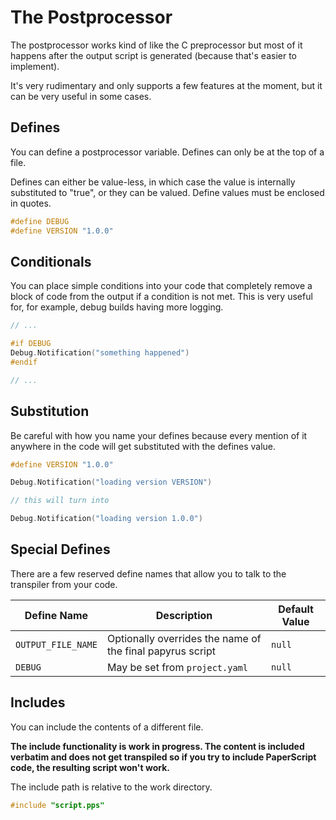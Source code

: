# The Postprocessor

The postprocessor works kind of like the C preprocessor but most
of it happens after the output script is generated (because that's
easier to implement).

It's very rudimentary and only supports a few features at the moment,
but it can be very useful in some cases.

## Defines

You can define a postprocessor variable. Defines can only be at the
top of a file.

Defines can either be value-less, in which case the value is internally
substituted to "true", or they can be valued. Define values must be
enclosed in quotes.

```c
#define DEBUG
#define VERSION "1.0.0"
```

## Conditionals

You can place simple conditions into your code that completely remove
a block of code from the output if a condition is not met. This is
very useful for, for example, debug builds having more logging.

```c
// ...

#if DEBUG
Debug.Notification("something happened")
#endif

// ...
```

## Substitution

Be careful with how you name your defines because every mention of
it anywhere in the code will get substituted with the defines value.

```c
#define VERSION "1.0.0"

Debug.Notification("loading version VERSION")

// this will turn into

Debug.Notification("loading version 1.0.0")
```

## Special Defines

There are a few reserved define names that allow you to talk to the
transpiler from your code.

| Define Name        | Description                                               | Default Value |
|--------------------|-----------------------------------------------------------|---------------|
| `OUTPUT_FILE_NAME` | Optionally overrides the name of the final papyrus script | `null`        |
| `DEBUG`            | May be set from `project.yaml`                            | `null`        |

## Includes

You can include the contents of a different file.

**The include functionality is work in progress. The content is included verbatim and does
not get transpiled so if you try to include PaperScript code, the resulting script won't work.**

The include path is relative to the work directory.

```c
#include "script.pps"
```